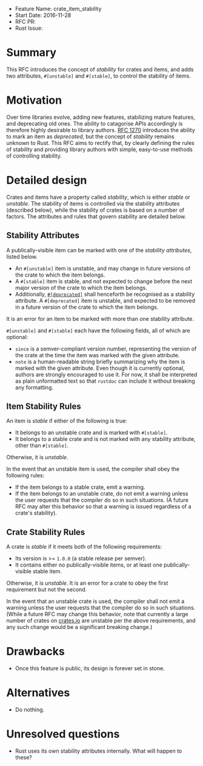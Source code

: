 - Feature Name: crate_item_stability
- Start Date: 2016-11-28
- RFC PR: 
- Rust Issue: 

# Summary
[summary]: #summary

This RFC introduces the concept of *stability* for crates and items, and adds two attributes,
`#[unstable]` and `#[stable]`, to control the stability of items.

# Motivation
[motivation]: #motivation

Over time libraries evolve, adding new features, stabilizing mature features, and deprecating old
ones. The ability to catagorise APIs accordingly is therefore highly desirable to library authors.
[RFC 1270][RFC 1270] introduces the ability to mark an item as *deprecated*, but
the concept of *stability* remains unknown to Rust. This RFC aims to rectify that, by clearly
defining the rules of stability and providing library authors with simple, easy-to-use methods of
controlling stability.

# Detailed design
[design]: #detailed-design

Crates and items have a property called *stability*, which is either *stable* or *unstable*. The
stability of items is controlled via the stability attributes (described below), while the
stability of crates is based on a number of factors. The attributes and rules that govern
stability are detailed below.

## Stability Attributes
[stability-attributes]: #stability-attributes

A publically-visible item can be marked with one of the *stability attributes*, listed below.

* An `#[unstable]` item is unstable, and may change in future versions of the crate to which the
  item belongs.
* A `#[stable]` item is stable, and not expected to change before the next major version of the
  crate to which the item belongs.
* Additionally, [`#[deprecated]`][RFC 1270] shall henceforth be recognised as a stability
  attribute. A `#[deprecated]` item is unstable, and expected to be removed in a future version
  of the crate to which the item belongs.

It is an error for an item to be marked with more than one stability attribute.

`#[unstable]` and `#[stable]` each have the following fields, all of which are optional:

* `since` is a semver-compliant version number, representing the version of the crate at the time
  the item was marked with the given attribute.
* `note` is a human-readable string briefly summarizing why the item is marked with the given
  attribute. Even though it is currently optional, authors are strongly encouraged to use it. For
  now, it shall be interpreted as plain unformatted text so that `rustdoc` can include it without
  breaking any formatting.

## Item Stability Rules
[item-stability-rules]: #item-stability-rules

An item is *stable* if either of the following is true:

* It belongs to an unstable crate and is marked with `#[stable]`.
* It belongs to a stable crate and is not marked with any stability attribute, other than
  `#[stable]`.

Otherwise, it is *unstable*.

In the event that an unstable item is used, the compiler shall obey the following rules:

* If the item belongs to a stable crate, emit a warning.
* If the item belongs to an unstable crate, do not emit a warning unless the user requests that
  the compiler do so in such situations. (A future RFC may alter this behavior so that a warning
  is issued regardless of a crate's stability).

## Crate Stability Rules
[crate-stability-rules]: #crate-stability-rules

A crate is *stable* if it meets both of the following requirements:

* Its version is >= `1.0.0` (a stable release per semver).
* It contains either no publically-visible items, or at least one publically-visible stable
  item.

Otherwise, it is *unstable*. It is an error for a crate to obey the first requirement but not
the second.

In the event that an unstable crate is used, the compiler shall not emit a warning unless the
user requests that the compiler do so in such situations. (While a future RFC may change this
behavior, note that currently a large number of crates on [crates.io][crates-io] are unstable
per the above requirements, and any such change would be a significant breaking change.)

# Drawbacks
[drawbacks]: #drawbacks

* Once this feature is public, its design is forever set in stone.

# Alternatives
[alternatives]: #alternatives

* Do nothing.

# Unresolved questions
[unresolved]: #unresolved-questions

* Rust uses its own stability attributes internally. What will happen to these?

[RFC 1270]: 1270-deprecation.md
[crates-io]: https://crates.io
